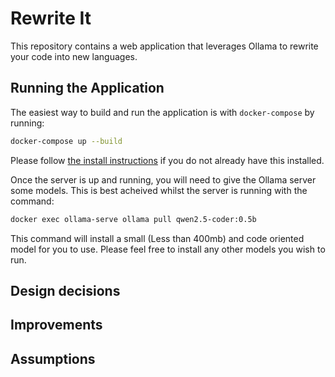 # Rewrite It

This repository contains a web application that leverages Ollama to rewrite your code into new languages.

## Running the Application

The easiest way to build and run the application is with `docker-compose` by running:

```sh
docker-compose up --build
```

Please follow [the install instructions](https://docs.docker.com/compose/install/) if you do not already have this installed.

Once the server is up and running, you will need to give the Ollama server some models. This is best acheived whilst the server is running with the command:

```sh
docker exec ollama-serve ollama pull qwen2.5-coder:0.5b
```

This command will install a small (Less than 400mb) and code oriented model for you to use. Please feel free to install any other models you wish to run.

## Design decisions

## Improvements

## Assumptions